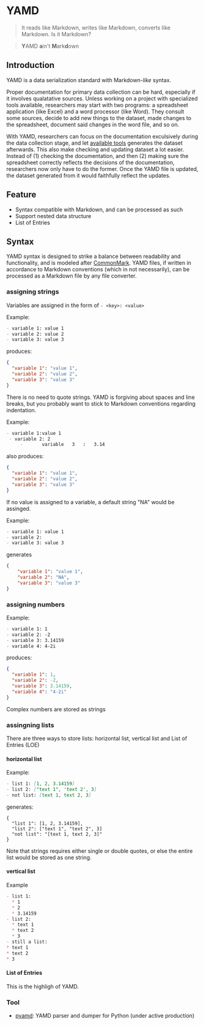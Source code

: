# YAMD

> It reads like Markdown, writes like Markdown, converts like Markdown. Is it Markdown?

> **Y**AMD **a**in't **M**ark**d**own

## Introduction

YAMD is a data serialization standard with Markdown-*like* syntax.

Proper documentation for primary data collection can be hard, especially if it
involves qualatative sources.
Unless working on a project with specialized tools available, researchers
may start with two programs: a spreadsheet application (like Excel) 
and a word processor (like Word).
They consult some sources, decide to add new things to the dataset,
made changes to the spreadsheet, document said changes in the word file, and so on.

With YAMD, researchers can focus on the documentation exculsively during the data collection
stage, and let [available tools](#tool) generates the dataset afterwards.
This also make checking and updating dataset a lot easier.
Instead of (1) checking the documentation, and then (2) making sure the spreadsheet correctly
reflects the decisions of the documentation, researchers now only have to do the former.
Once the YAMD file is updated, the dataset generated from it would faithfully reflect the updates.

## Feature
- Syntax compatible with Markdown, and can be processed as such
- Support nested data structure
- List of Entries

## Syntax

YAMD syntax is designed to strike a balance between readability and functionality, and
is modeled after [CommonMark](https://commonmark.org/help/).
YAMD files, if written in accordance to Markdown conventions (which in not necessarily),
can be processed as a Markdown file by any file converter.

### assigning strings

Variables are assigned in the form of `- <key>: <value>`

Example:
```markdown
- variable 1: value 1
- variable 2: value 2
- variable 3: value 3
```
produces:
```json
{
  "variable 1": "value 1", 
  "variable 2": "value 2", 
  "variable 3": "value 3"
}
```
There is no need to quote strings.
YAMD is forgiving about spaces and line breaks, but you probably want to 
stick to Markdown conventions regarding indentation.

Example:
```markdown
- variable 1:value 1
 - variable 2: 2
     -       variable   3   :   3.14
```
also produces:
```json
{
  "variable 1": "value 1", 
  "variable 2": "value 2",
  "variable 3": "value 3"
}
```

If no value is assigned to a variable, a default string "NA" would be assinged.

Example:
```markdown
- variable 1: value 1
- variable 2: 
- variable 3: value 3
```
generates

```json
{
    "variable 1": "value 1", 
    "variable 2": "NA", 
    "variable 3": "value 3"
}
```
### assigning numbers

Example:
```markdown
- variable 1: 1
- variable 2: -2
- variable 3: 3.14159
- variable 4: 4-2i
```
produces:
```json
{
  "variable 1": 1, 
  "variable 2": -2, 
  "variable 3": 3.14159,
  "variable 4": "4-2i"
}
```
Complex numbers are stored as strings

### assingning lists

There are three ways to store lists: horizontal list, vertical list and List of Entries (LOE)

#### horizontal list

Example:
```markdown
- list 1: [1, 2, 3.14159]
- list 2: ["text 1", 'text 2', 3]
- not list: [text 1, text 2, 3]

```
generates:
```
{
  "list 1": [1, 2, 3.14159], 
  "list 2": ["text 1", "text 2", 3]
  "not list": "[text 1, text 2, 3]"  
}
```
Note that strings requires either single or double quotes, or else the entire list would be stored
as one string.

#### vertical list

Example
```markdown
- list 1:
  * 1
  * 2
  * 3.14159
- list 2:
  * text 1
  * text 2
  * 3
- still a list:
* text 1
* text 2
* 3 
```

#### List of Entries

This is the highligh of YAMD. 


### Tool

- [pyamd](https://github.com/chmlee/pyamd): YAMD parser and dumper for Python (under active production)
